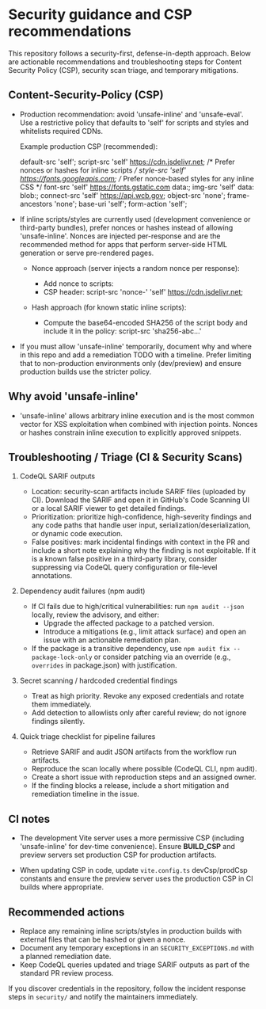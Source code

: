 # Security guidance and CSP recommendations

This repository follows a security-first, defense-in-depth approach. Below are actionable recommendations and troubleshooting steps for Content Security Policy (CSP), security scan triage, and temporary mitigations.

## Content-Security-Policy (CSP)

- Production recommendation: avoid 'unsafe-inline' and 'unsafe-eval'. Use a restrictive policy that defaults to 'self' for scripts and styles and whitelists required CDNs.

  Example production CSP (recommended):

  default-src 'self';
  script-src 'self' https://cdn.jsdelivr.net; /* Prefer nonces or hashes for inline scripts */
  style-src 'self' https://fonts.googleapis.com; /* Prefer nonce-based styles for any inline CSS */
  font-src 'self' https://fonts.gstatic.com data:;
  img-src 'self' data: blob:;
  connect-src 'self' https://api.wcb.gov; 
  object-src 'none'; frame-ancestors 'none'; base-uri 'self'; form-action 'self';

- If inline scripts/styles are currently used (development convenience or third-party bundles), prefer nonces or hashes instead of allowing 'unsafe-inline'. Nonces are injected per-response and are the recommended method for apps that perform server-side HTML generation or serve pre-rendered pages.

  - Nonce approach (server injects a random nonce per response):
    - Add nonce to scripts: <script nonce="<RANDOM>">...</script>
    - CSP header: script-src 'nonce-<RANDOM>' 'self' https://cdn.jsdelivr.net;

  - Hash approach (for known static inline scripts):
    - Compute the base64-encoded SHA256 of the script body and include it in the policy: script-src 'sha256-abc...'

- If you must allow 'unsafe-inline' temporarily, document why and where in this repo and add a remediation TODO with a timeline. Prefer limiting that to non-production environments only (dev/preview) and ensure production builds use the stricter policy.

## Why avoid 'unsafe-inline'

- 'unsafe-inline' allows arbitrary inline execution and is the most common vector for XSS exploitation when combined with injection points. Nonces or hashes constrain inline execution to explicitly approved snippets.

## Troubleshooting / Triage (CI & Security Scans)

1. CodeQL SARIF outputs

   - Location: security-scan artifacts include SARIF files (uploaded by CI). Download the SARIF and open it in GitHub's Code Scanning UI or a local SARIF viewer to get detailed findings.
   - Prioritization: prioritize high-confidence, high-severity findings and any code paths that handle user input, serialization/deserialization, or dynamic code execution.
   - False positives: mark incidental findings with context in the PR and include a short note explaining why the finding is not exploitable. If it is a known false positive in a third-party library, consider suppressing via CodeQL query configuration or file-level annotations.

2. Dependency audit failures (npm audit)

   - If CI fails due to high/critical vulnerabilities: run `npm audit --json` locally, review the advisory, and either:
     - Upgrade the affected package to a patched version.
     - Introduce a mitigations (e.g., limit attack surface) and open an issue with an actionable remediation plan.
   - If the package is a transitive dependency, use `npm audit fix --package-lock-only` or consider patching via an override (e.g., `overrides` in package.json) with justification.

3. Secret scanning / hardcoded credential findings

   - Treat as high priority. Revoke any exposed credentials and rotate them immediately.
   - Add detection to allowlists only after careful review; do not ignore findings silently.

4. Quick triage checklist for pipeline failures

   - Retrieve SARIF and audit JSON artifacts from the workflow run artifacts.
   - Reproduce the scan locally where possible (CodeQL CLI, npm audit).
   - Create a short issue with reproduction steps and an assigned owner.
   - If the finding blocks a release, include a short mitigation and remediation timeline in the issue.

## CI notes

- The development Vite server uses a more permissive CSP (including 'unsafe-inline' for dev-time convenience). Ensure __BUILD_CSP__ and preview servers set production CSP for production artifacts.

- When updating CSP in code, update `vite.config.ts` devCsp/prodCsp constants and ensure the preview server uses the production CSP in CI builds where appropriate.

## Recommended actions

- Replace any remaining inline scripts/styles in production builds with external files that can be hashed or given a nonce.
- Document any temporary exceptions in an `SECURITY_EXCEPTIONS.md` with a planned remediation date.
- Keep CodeQL queries updated and triage SARIF outputs as part of the standard PR review process.

If you discover credentials in the repository, follow the incident response steps in `security/` and notify the maintainers immediately.
